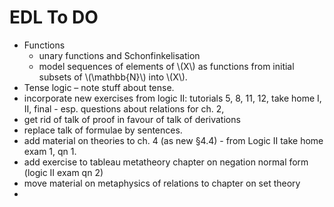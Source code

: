 # EDL To DO #

* Functions
	- unary functions and Schonfinkelisation
	- model sequences of elements of \\(X\\) as functions from initial subsets of \\(\mathbb{N}\\) into \\(X\\). 
* Tense logic – note stuff about tense.
* incorporate new exercises from logic II: tutorials 5, 8, 11, 12, take home I, II, final - esp. questions about relations for ch. 2, 
*  get rid of talk of proof in favour of talk of derivations
*  replace talk of formulae by sentences.
*  add material on theories to ch. 4 (as new §4.4) - from Logic II take home exam 1, qn 1.
*  add exercise to tableau metatheory chapter on negation normal form (logic II exam qn 2)
*  move material on metaphysics of relations to chapter on set theory
*  